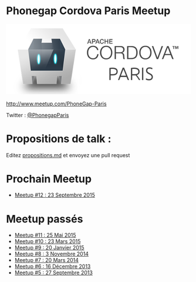 # Phonegap Cordova Paris Meetup

![Logo](./logo.png)

http://www.meetup.com/PhoneGap-Paris

Twitter : [@PhonegapParis](http://twitter.com/PhonegapParis)

# Propositions de talk :

Editez [propositions.md](./propositions.md) et envoyez une pull request

# Prochain Meetup
 - [Meetup #12 : 23 Septembre 2015](http://www.meetup.com/PhoneGap-Paris/events/223830594/)

# Meetup passés
 - [Meetup #11 : 25 Mai 2015](./11)
 - [Meetup #10 : 23 Mars 2015](./10)
 - [Meetup #9 : 20 Janvier 2015](./9)
 - [Meetup #8 : 3 Novembre 2014](./8)
 - [Meetup #7 : 20 Mars 2014](./7)
 - [Meetup #6 : 16 Décembre 2013](./6)
 - [Meetup #5 : 27 Septembre 2013](./5)

